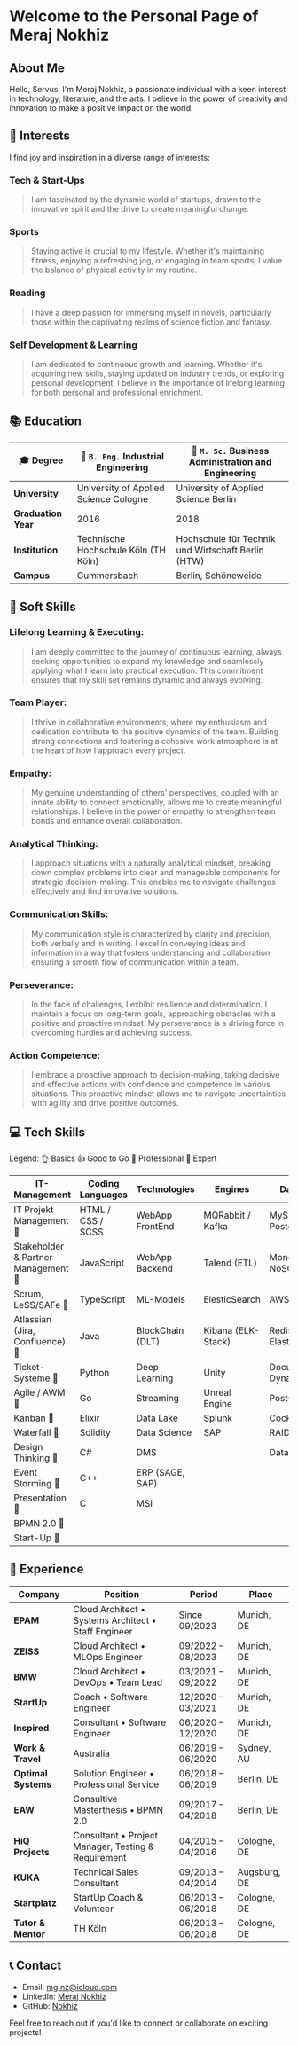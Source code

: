 # Welcome to the Personal Page of Meraj Nokhiz 

## About Me

Hello, Servus,
I'm  Meraj Nokhiz, a passionate individual with a keen interest in technology, literature, and the arts. I believe in the power of creativity and innovation to make a positive impact on the world.

## 🎨  Interests

I find joy and inspiration in a diverse range of interests:

### Tech & Start-Ups
> I am fascinated by the dynamic world of startups, drawn to the innovative spirit and the drive to create meaningful change.

### Sports
> Staying active is crucial to my lifestyle. Whether it's maintaining fitness, enjoying a refreshing jog, or engaging in team sports, I value the balance of physical activity in my routine.

### Reading
> I have a deep passion for immersing myself in novels, particularly those within the captivating realms of science fiction and fantasy.

### Self Development & Learning
> I am dedicated to continuous growth and learning. Whether it's acquiring new skills, staying updated on industry trends, or exploring personal development, I believe in the importance of lifelong learning for both personal and professional enrichment.


## 📚  Education

| 🎓  **Degree**                            | 🛫  `B. Eng.` Industrial Engineering                          | 🚀 `M. Sc.` Business Administration and Engineering       |
| ------------------------------------------- | -------------------------------------------------------- | -------------------------------------------------------- |
| **University**                              | University of Applied Science Cologne                     | University of Applied Science Berlin                       |
| **Graduation Year**                         | 2016                                                     | 2018                                                     |
| **Institution**                             | Technische Hochschule Köln (TH Köln)                     | Hochschule für Technik und Wirtschaft Berlin (HTW)    |
| **Campus**                                  | Gummersbach                                               | Berlin, Schöneweide                                   |


## 🤹  Soft Skills 

### Lifelong Learning & Executing:
> I am deeply committed to the journey of continuous learning, always seeking opportunities to expand my knowledge and seamlessly applying what I learn into practical execution. This commitment ensures that my skill set remains dynamic and always evolving.

### Team Player:
> I thrive in collaborative environments, where my enthusiasm and dedication contribute to the positive dynamics of the team. Building strong connections and fostering a cohesive work atmosphere is at the heart of how I approach every project.

### Empathy:
> My genuine understanding of others' perspectives, coupled with an innate ability to connect emotionally, allows me to create meaningful relationships. I believe in the power of empathy to strengthen team bonds and enhance overall collaboration.

### Analytical Thinking:
> I approach situations with a naturally analytical mindset, breaking down complex problems into clear and manageable components for strategic decision-making. This enables me to navigate challenges effectively and find innovative solutions.

### Communication Skills:
> My communication style is characterized by clarity and precision, both verbally and in writing. I excel in conveying ideas and information in a way that fosters understanding and collaboration, ensuring a smooth flow of communication within a team.

### Perseverance:
> In the face of challenges, I exhibit resilience and determination. I maintain a focus on long-term goals, approaching obstacles with a positive and proactive mindset. My perseverance is a driving force in overcoming hurdles and achieving success.

### Action Competence:
> I embrace a proactive approach to decision-making, taking decisive and effective actions with confidence and competence in various situations. This proactive mindset allows me to navigate uncertainties with agility and drive positive outcomes.

## 💻  Tech Skills

Legend: 👌 Basics 👍 Good to Go 🤙 Professional 💯 Expert

| **IT-Management**                | **Coding Languages**    | **Technologies**       | **Engines**            | **Database**            | **Cloud Provider**     |
|----------------------------------|-------------------------|------------------------|------------------------|-------------------------|-------------------------|
| IT Projekt Management   💯          | HTML / CSS / SCSS       | WebApp FrontEnd        | MQRabbit / Kafka       | MySQL / Postgres        |  AWS                 |
| Stakeholder & Partner Management 💯 | JavaScript              | WebApp Backend         | Talend (ETL)           | MongoDB / NoSQL         |  Azure               |
| Scrum, LeSS/SAFe  💯                | TypeScript              | ML-Models              | ElesticSearch          | AWS RDS (all)           |  GCP                 |
| Atlassian (Jira, Confluence)  🤙    | Java                    | BlockChain (DLT)       | Kibana (ELK-Stack)     | Redis / ElasticMemory   |                      |
| Ticket-Systeme  🤙                  | Python                  | Deep Learning          | Unity                  | DocumentDB / DynamoDB   |                      |
| Agile / AWM        💯               | Go                      | Streaming              | Unreal Engine          | PostGIS                 |                      |
| Kanban           💯                 | Elixir                  | Data Lake              | Splunk                 | CockroachDB             |                      |
| Waterfall            🤙             | Solidity                | Data Science           | SAP                    | RAID Conecpt            |                      |
| Design Thinking        🤙           | C#                      | DMS                    |                        | Data UML                |                      |
| Event Storming           🤙         | C++                     | ERP (SAGE, SAP)        |                        |                         |                      |
| Presentation            🤙          | C                       | MSI                    |                        |                         |                      |
| BPMN 2.0                  🤙        |                         |                        |                        |                         |                      |
| Start-Up                 💯         |                         |                        |                        |                         |                       |


## 📅 Experience 

| Company          | Position                                       | Period               | Place         |
| ----------------- | ---------------------------------------------- | -------------------- | ------------- |
| **EPAM**          | Cloud Architect • Systems Architect • Staff Engineer | Since 09/2023        | Munich, DE     |
| **ZEISS**         | Cloud Architect • MLOps Engineer               | 09/2022 – 08/2023    | Munich, DE     |
| **BMW**           | Cloud Architect • DevOps • Team Lead           | 03/2021 – 09/2022 | Munich, DE     |
| **StartUp**       | Coach • Software Engineer                     | 12/2020 – 03/2021    | Munich, DE     |
| **Inspired**      | Consultant • Software Engineer                 | 06/2020 – 12/2020    | Munich, DE     |
| **Work & Travel** | Australia                                      | 06/2019 – 06/2020 | Sydney, AU     |
| **Optimal Systems**| Solution Engineer • Professional Service      | 06/2018 – 06/2019 | Berlin, DE     |
| **EAW**           | Consultive Masterthesis • BPMN 2.0             | 09/2017 – 04/2018 | Berlin, DE     |
| **HiQ Projects**  | Consultant • Project Manager, Testing & Requirement | 04/2015 – 04/2016 | Cologne, DE    |
| **KUKA**          | Technical Sales Consultant                    | 09/2013 – 04/2014 | Augsburg, DE  |
| **Startplatz**    | StartUp Coach & Volunteer                     | 06/2013 – 06/2018 | Cologne, DE    |
| **Tutor & Mentor** | TH Köln                                   | 06/2013 – 06/2018 | Cologne, DE    |


## 📞  Contact

- Email: [mg.nz@icloud.com](mailto:mg.nz@icloud.com)
- LinkedIn: [Meraj Nokhiz](https://www.linkedin.com/in/nokhiz/)
- GitHub: [Nokhiz](https://github.com/nokhiz)

Feel free to reach out if you'd like to connect or collaborate on exciting projects!
